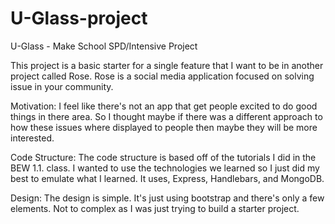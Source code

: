 # U-Glass-project
U-Glass - Make School SPD/Intensive Project

This project is a basic starter for a single feature that I want to be in another project called Rose. Rose is a social media application focused on solving issue in your community.

Motivation:
I feel like there's not an app that get people excited to do good things in there area. So I thought maybe if there was a different approach to how these issues where displayed to people then maybe they will be more interested.

Code Structure:
The code structure is based off of the tutorials I did in the BEW 1.1. class. I wanted to use the technologies we learned so I just did my best to emulate what I learned.
It uses, Express, Handlebars, and MongoDB.

Design:
The design is simple. It's just using bootstrap and there's only a few elements. Not to complex as I was just trying to build a starter project.
